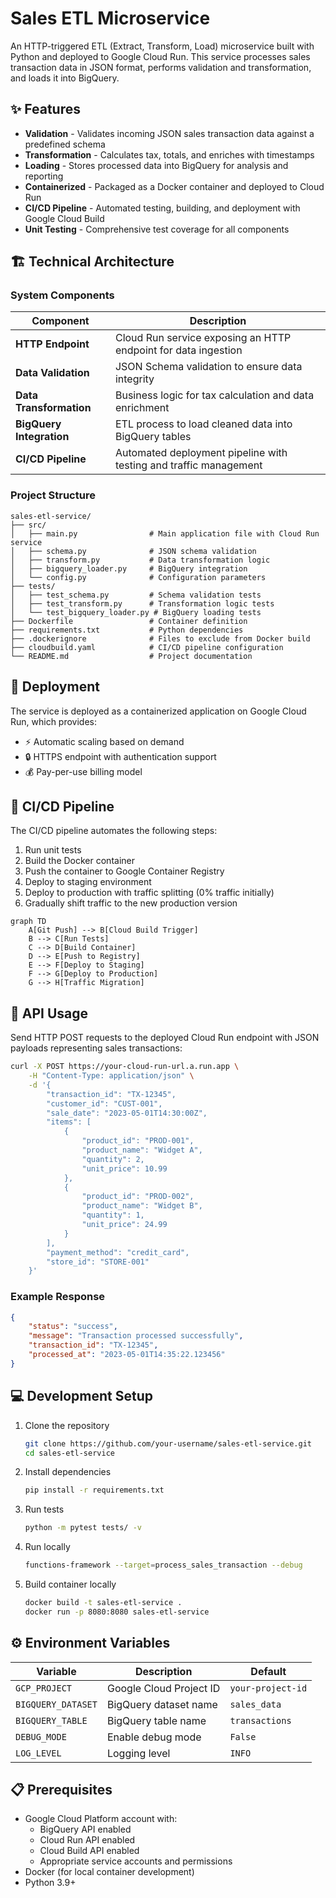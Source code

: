 # Sales ETL Microservice

An HTTP-triggered ETL (Extract, Transform, Load) microservice built with Python and deployed to Google Cloud Run. This service processes sales transaction data in JSON format, performs validation and transformation, and loads it into BigQuery.

## ✨ Features

- **Validation** - Validates incoming JSON sales transaction data against a predefined schema
- **Transformation** - Calculates tax, totals, and enriches with timestamps
- **Loading** - Stores processed data into BigQuery for analysis and reporting
- **Containerized** - Packaged as a Docker container and deployed to Cloud Run
- **CI/CD Pipeline** - Automated testing, building, and deployment with Google Cloud Build
- **Unit Testing** - Comprehensive test coverage for all components

## 🏗️ Technical Architecture

### System Components

| Component | Description |
|-----------|-------------|
| **HTTP Endpoint** | Cloud Run service exposing an HTTP endpoint for data ingestion |
| **Data Validation** | JSON Schema validation to ensure data integrity |
| **Data Transformation** | Business logic for tax calculation and data enrichment |
| **BigQuery Integration** | ETL process to load cleaned data into BigQuery tables |
| **CI/CD Pipeline** | Automated deployment pipeline with testing and traffic management |

### Project Structure

```
sales-etl-service/
├── src/
│   ├── main.py                # Main application file with Cloud Run service
│   ├── schema.py              # JSON schema validation
│   ├── transform.py           # Data transformation logic
│   ├── bigquery_loader.py     # BigQuery integration
│   └── config.py              # Configuration parameters
├── tests/
│   ├── test_schema.py         # Schema validation tests
│   ├── test_transform.py      # Transformation logic tests
│   └── test_bigquery_loader.py # BigQuery loading tests
├── Dockerfile                 # Container definition
├── requirements.txt           # Python dependencies
├── .dockerignore              # Files to exclude from Docker build
├── cloudbuild.yaml            # CI/CD pipeline configuration
└── README.md                  # Project documentation
```

## 🚀 Deployment

The service is deployed as a containerized application on Google Cloud Run, which provides:

- ⚡ Automatic scaling based on demand
- 🔒 HTTPS endpoint with authentication support
- 💰 Pay-per-use billing model

## 🔄 CI/CD Pipeline

The CI/CD pipeline automates the following steps:

1. Run unit tests
2. Build the Docker container
3. Push the container to Google Container Registry
4. Deploy to staging environment
5. Deploy to production with traffic splitting (0% traffic initially)
6. Gradually shift traffic to the new production version

```mermaid
graph TD
    A[Git Push] --> B[Cloud Build Trigger]
    B --> C[Run Tests]
    C --> D[Build Container]
    D --> E[Push to Registry]
    E --> F[Deploy to Staging]
    F --> G[Deploy to Production]
    G --> H[Traffic Migration]
```

## 📝 API Usage

Send HTTP POST requests to the deployed Cloud Run endpoint with JSON payloads representing sales transactions:

```bash
curl -X POST https://your-cloud-run-url.a.run.app \
    -H "Content-Type: application/json" \
    -d '{
        "transaction_id": "TX-12345",
        "customer_id": "CUST-001",
        "sale_date": "2023-05-01T14:30:00Z",
        "items": [
            {
                "product_id": "PROD-001",
                "product_name": "Widget A",
                "quantity": 2,
                "unit_price": 10.99
            },
            {
                "product_id": "PROD-002",
                "product_name": "Widget B",
                "quantity": 1,
                "unit_price": 24.99
            }
        ],
        "payment_method": "credit_card",
        "store_id": "STORE-001"
    }'
```

### Example Response

```json
{
    "status": "success",
    "message": "Transaction processed successfully",
    "transaction_id": "TX-12345",
    "processed_at": "2023-05-01T14:35:22.123456"
}
```

## 💻 Development Setup

1. Clone the repository
   ```bash
   git clone https://github.com/your-username/sales-etl-service.git
   cd sales-etl-service
   ```

2. Install dependencies
   ```bash
   pip install -r requirements.txt
   ```

3. Run tests
   ```bash
   python -m pytest tests/ -v
   ```

4. Run locally
   ```bash
   functions-framework --target=process_sales_transaction --debug
   ```

5. Build container locally
   ```bash
   docker build -t sales-etl-service .
   docker run -p 8080:8080 sales-etl-service
   ```

## ⚙️ Environment Variables

| Variable | Description | Default |
|----------|-------------|---------|
| `GCP_PROJECT` | Google Cloud Project ID | `your-project-id` |
| `BIGQUERY_DATASET` | BigQuery dataset name | `sales_data` |
| `BIGQUERY_TABLE` | BigQuery table name | `transactions` |
| `DEBUG_MODE` | Enable debug mode | `False` |
| `LOG_LEVEL` | Logging level | `INFO` |

## 📋 Prerequisites

- Google Cloud Platform account with:
  - BigQuery API enabled
  - Cloud Run API enabled
  - Cloud Build API enabled
  - Appropriate service accounts and permissions
- Docker (for local container development)
- Python 3.9+
